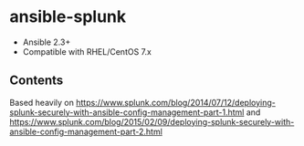 # ansible-splunk

- Ansible 2.3+
- Compatible with RHEL/CentOS 7.x

## Contents

Based heavily on https://www.splunk.com/blog/2014/07/12/deploying-splunk-securely-with-ansible-config-management-part-1.html and https://www.splunk.com/blog/2015/02/09/deploying-splunk-securely-with-ansible-config-management-part-2.html

